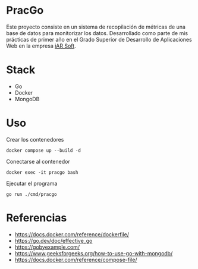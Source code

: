 # PracGo

Este proyecto consiste en un sistema de recopilación de métricas de una base de datos para monitorizar los datos. Desarrollado como parte de mis prácticas de primer año en el Grado Superior de Desarrollo de Aplicaciones Web en la empresa [iAR Soft](https://www.iar-soft.com/).

# Stack

- Go
- Docker
- MongoDB

# Uso

Crear los contenedores
```
docker compose up --build -d
```

Conectarse al contenedor
```
docker exec -it pracgo bash
```

Ejecutar el programa

```
go run ./cmd/pracgo
```

# Referencias

- https://docs.docker.com/reference/dockerfile/
- https://go.dev/doc/effective_go
- https://gobyexample.com/
- https://www.geeksforgeeks.org/how-to-use-go-with-mongodb/
- https://docs.docker.com/reference/compose-file/
